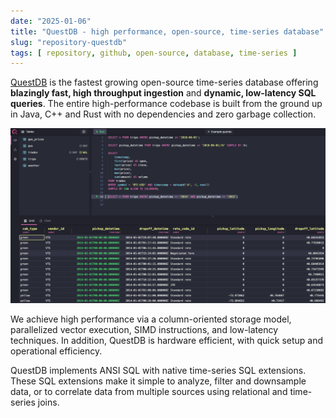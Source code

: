 ```yaml
---
date: "2025-01-06"
title: "QuestDB - high performance, open-source, time-series database"
slug: "repository-questdb"
tags: [ repository, github, open-source, database, time-series ]
---
```




[QuestDB][1] is the fastest growing open-source time-series database offering **blazingly fast, high throughput ingestion** and **dynamic, low-latency SQL queries**. The entire high-performance codebase is built from the ground up in Java, C++ and Rust with no dependencies and zero garbage collection.

![QuestDB Screenshot][2]

We achieve high performance via a column-oriented storage model, parallelized vector execution, SIMD instructions, and low-latency techniques. In addition, QuestDB is hardware efficient, with quick setup and operational efficiency.

QuestDB implements ANSI SQL with native time-series SQL extensions. These SQL extensions make it simple to analyze, filter and downsample data, or to correlate data from multiple sources using relational and time-series joins.



  [1]: https://github.com/knadh/listmonk
  [2]: https://raw.githubusercontent.com/questdb/questdb/master/.github/console.png

